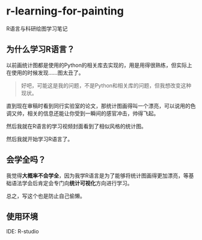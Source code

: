 # r-learning-for-painting
R语言与科研绘图学习笔记

## 为什么学习R语言？

以前画统计图都是使用的Python的相关库去实现的，用是用得很熟练，但实际上在使用的时候发现……图太丑了。

> 好吧，可能这是我的问题，不是Python和相关库的问题，但我想改变这种现状。

直到现在审稿时看到同行实验室的论文，那统计图画得叫一个漂亮，可以说用的色调又帅，相关的信息还能让你受到一瞬间的感官冲击，帅得飞起。

然后我就在R语言的学习视频封面看到了相似风格的统计图。

然后我就开始学习R语言了。

## 会学全吗？

我觉得**大概率不会学全**，因为我学R语言是为了能够将统计图画得更加漂亮，等基础语法学会后肯定会专门向**统计可视化**方向进行学习。

总之，写这个也是防止自己偷懒。

## 使用环境

IDE: R-studio
